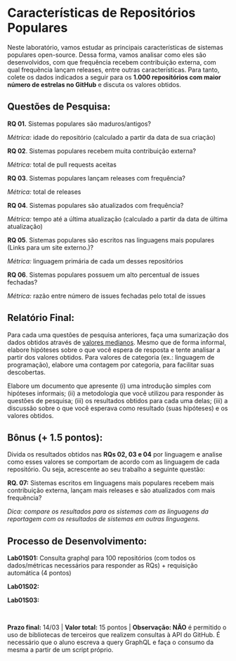 # Características de Repositórios Populares

Neste laboratório, vamos estudar as principais características de sistemas populares open-source. Dessa forma, vamos analisar como eles são desenvolvidos, com que frequência recebem contribuição externa, com qual frequência lançam releases, entre outras características. Para tanto, colete os dados indicados a seguir para os **1.000 repositórios com maior número de estrelas no GitHub** e discuta os valores obtidos.

## Questões de Pesquisa:
**RQ 01.** Sistemas populares são maduros/antigos?

*Métrica:* idade do repositório (calculado a partir da data de sua criação)

**RQ 02**. Sistemas populares recebem muita contribuição externa?

*Métrica:* total de pull requests aceitas

**RQ 03**. Sistemas populares lançam releases com frequência?

*Métrica:* total de releases

**RQ 04**. Sistemas populares são atualizados com frequência?

*Métrica:* tempo até a última atualização (calculado a partir da data de última atualização)

**RQ 05**. Sistemas populares são escritos nas linguagens mais populares (Links para um site externo.)?

*Métrica:* linguagem primária de cada um desses repositórios

**RQ 06**. Sistemas populares possuem um alto percentual de issues fechadas?

*Métrica:* razão entre número de issues fechadas pelo total de issues

## Relatório Final:
Para cada uma questões de pesquisa anteriores, faça uma sumarização dos dados obtidos através de [valores medianos](https://www.sciencebuddies.org/science-fair-projects/science-fair/summarizing-your-data#meanmedianandmode). Mesmo que de forma informal, elabore hipóteses sobre o que você espera de resposta e tente analisar a partir dos valores obtidos. Para valores de categoria (ex.: linguagem de programação), elabore uma contagem por categoria, para facilitar suas descobertas. 

Elabore um documento que apresente (i) uma introdução simples com hipóteses informais; (ii) a metodologia que você utilizou para responder às questões de pesquisa; (iii) os resultados obtidos para cada uma delas; (iii) a discussão sobre o que você esperava como resultado (suas hipóteses) e os valores obtidos.

## Bônus (+ 1.5 pontos):
Divida os resultados obtidos nas **RQs 02, 03 e 04** por linguagem e analise como esses valores se comportam de acordo com as linguagem de cada repositório. Ou seja, acrescente ao seu trabalho a seguinte questão:

**RQ. 07:** Sistemas escritos em linguagens mais populares recebem mais contribuição externa, lançam mais releases e são atualizados com mais frequência?

*Dica: compare os resultados para os sistemas com as linguagens da reportagem com os resultados de sistemas em outras linguagens.*

## Processo de Desenvolvimento:
**Lab01S01:** Consulta graphql para 100 repositórios (com todos os dados/métricas necessários para responder as RQs) + requisição automática (4 pontos)

**Lab01S02:**

**Lab01S03:**

<br/>

**Prazo final:** 14/03 | **Valor total:** 15 pontos | **Observação: NÃO** é permitido o uso de bibliotecas de terceiros que realizem consultas à API do GitHub. É necessário que o aluno escreva a query GraphQL e faça o consumo da mesma a partir de um script próprio.
